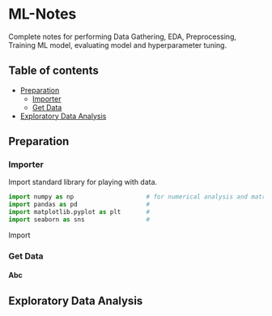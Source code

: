 # ML-Notes
Complete notes for performing Data Gathering, EDA, Preprocessing, Training ML model, evaluating model and hyperparameter tuning.
## Table of contents
- [Preparation](#Preparation)
	- [Importer](#Importer)
	- [Get Data](#Get-Data)
- [Exploratory Data Analysis](#Exploratory-Data-Analysis)


## Preparation
### Importer
Import standard library for playing with data.
```python
import numpy as np                    # for numerical analysis and matrix computation 
import pandas as pd                   # 
import matplotlib.pyplot as plt       #
import seaborn as sns                 #
```
Import 
### Get Data
#### Abc
## Exploratory Data Analysis

<!--stackedit_data:
eyJoaXN0b3J5IjpbLTE2OTU2NTc0OTgsODc4MTE0MzI5LC0xOD
QwMzM2OTcsMTYwODg2Mzg2OSwxMzY1NjQxNTY5LDEzMDk2MzYw
MTEsLTIwODkwMTA0NzIsMTI3ODA2NDYxOF19
-->